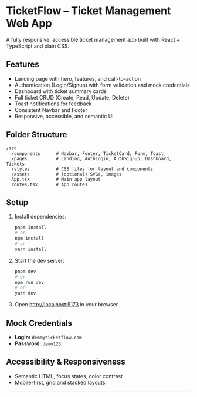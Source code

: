 # TicketFlow – Ticket Management Web App

A fully responsive, accessible ticket management app built with React + TypeScript and plain CSS.

## Features

- Landing page with hero, features, and call-to-action
- Authentication (Login/Signup) with form validation and mock credentials
- Dashboard with ticket summary cards
- Full ticket CRUD (Create, Read, Update, Delete)
- Toast notifications for feedback
- Consistent Navbar and Footer
- Responsive, accessible, and semantic UI

## Folder Structure

```
/src
  /components      # Navbar, Footer, TicketCard, Form, Toast
  /pages           # Landing, AuthLogin, AuthSignup, Dashboard, Tickets
  /styles          # CSS files for layout and components
  /assets          # (optional) SVGs, images
  App.tsx          # Main app layout
  routes.tsx       # App routes
```

## Setup

1. Install dependencies:
   ```bash
   pnpm install
   # or
   npm install
   # or
   yarn install
   ```
2. Start the dev server:
   ```bash
   pnpm dev
   # or
   npm run dev
   # or
   yarn dev
   ```
3. Open [http://localhost:5173](http://localhost:5173) in your browser.

## Mock Credentials

- **Login:** `demo@ticketflow.com`
- **Password:** `demo123`

## Accessibility & Responsiveness

- Semantic HTML, focus states, color contrast
- Mobile-first, grid and stacked layouts

---
